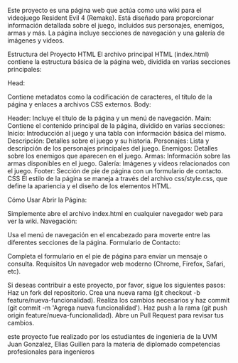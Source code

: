 Este proyecto es una página web que actúa como una wiki para el videojuego Resident Evil 4 (Remake). Está diseñado para proporcionar información detallada sobre el juego, incluidos sus personajes, enemigos, armas y más. La página incluye secciones de navegación y una galería de imágenes y videos.

Estructura del Proyecto
HTML
El archivo principal HTML (index.html) contiene la estructura básica de la página web, dividida en varias secciones principales:

Head:

Contiene metadatos como la codificación de caracteres, el título de la página y enlaces a archivos CSS externos.
Body:

Header: Incluye el título de la página y un menú de navegación.
Main: Contiene el contenido principal de la página, dividido en varias secciones:
Inicio: Introducción al juego y una tabla con información básica del mismo.
Descripción: Detalles sobre el juego y su historia.
Personajes: Lista y descripción de los personajes principales del juego.
Enemigos: Detalles sobre los enemigos que aparecen en el juego.
Armas: Información sobre las armas disponibles en el juego.
Galería: Imágenes y videos relacionados con el juego.
Footer: Sección de pie de página con un formulario de contacto.
CSS
El estilo de la página se maneja a través del archivo css/style.css, que define la apariencia y el diseño de los elementos HTML.

Cómo Usar
Abrir la Página:

Simplemente abre el archivo index.html en cualquier navegador web para ver la wiki.
Navegación:

Usa el menú de navegación en el encabezado para moverte entre las diferentes secciones de la página.
Formulario de Contacto:

Completa el formulario en el pie de página para enviar un mensaje o consulta.
Requisitos
Un navegador web moderno (Chrome, Firefox, Safari, etc).

Si deseas contribuir a este proyecto, por favor, sigue los siguientes pasos:
Haz un fork del repositorio.
Crea una nueva rama (git checkout -b feature/nueva-funcionalidad).
Realiza los cambios necesarios y haz commit (git commit -m 'Agrega nueva funcionalidad').
Haz push a la rama (git push origin feature/nueva-funcionalidad).
Abre un Pull Request para revisar tus cambios.

este proyecto fue realizado por los estudiantes de ingenieria de la UVM 
Juan Gonzalez, Elias Guillen para la materia de diplomado competencias profesionales para ingenieros
